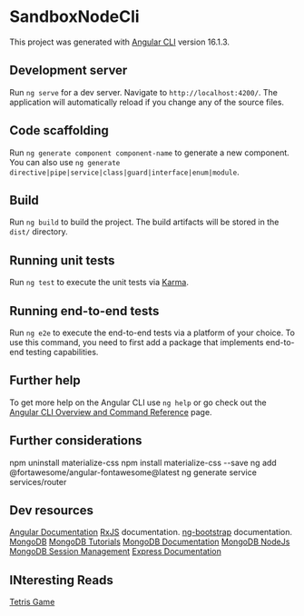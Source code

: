 # SandboxNodeCli

This project was generated with [Angular CLI](https://github.com/angular/angular-cli) version 16.1.3.

## Development server

Run `ng serve` for a dev server. Navigate to `http://localhost:4200/`. The application will automatically reload if you change any of the source files.

## Code scaffolding

Run `ng generate component component-name` to generate a new component. You can also use `ng generate directive|pipe|service|class|guard|interface|enum|module`.

## Build

Run `ng build` to build the project. The build artifacts will be stored in the `dist/` directory.

## Running unit tests

Run `ng test` to execute the unit tests via [Karma](https://karma-runner.github.io).

## Running end-to-end tests

Run `ng e2e` to execute the end-to-end tests via a platform of your choice. To use this command, you need to first add a package that implements end-to-end testing capabilities.

## Further help

To get more help on the Angular CLI use `ng help` or go check out the [Angular CLI Overview and Command Reference](https://angular.io/cli) page.


## Further considerations 
npm uninstall materialize-css
npm install materialize-css --save
ng add @fortawesome/angular-fontawesome@latest
ng generate service services/router

## Dev resources
[Angular Documentation](https://angular.io/docs)
[RxJS](https://rxjs.dev/deprecations/to-promise) documentation.
[ng-bootstrap](https://ng-bootstrap.github.io/#/getting-started) documentation.
[MongoDB](https://account.mongodb.com/account/login)
[MongoDB Tutorials](https://www.mongodb.com/developer/languages/javascript/creating-user-profile-store-game-nodejs-mongodb/)
[MongoDB Documentation](https://www.mongodb.com/docs/develop-applications/)
[MongoDB NodeJs](https://mongodb.github.io/node-mongodb-native/5.7/modules.html)
[MongoDB Session Management](https://meghagarwal.medium.com/storing-sessions-with-connect-mongo-in-mongodb-64d74e3bbd9c)
[Express Documentation](https://developer.mozilla.org/en-US/docs/Learn/Server-side/Express_Nodejs)

## INteresting Reads
[Tetris Game](https://medium.com/angular-in-depth/game-development-tetris-in-angular-64ef96ce56f7)